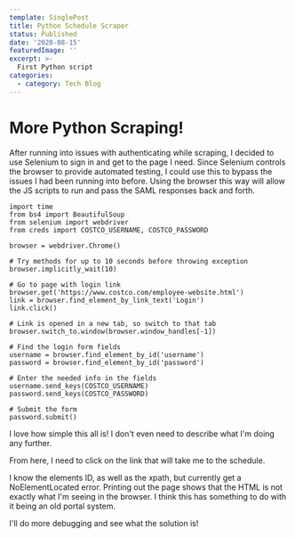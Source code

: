 ```yaml
---
template: SinglePost
title: Python Schedule Scraper
status: Published
date: '2020-08-15'
featuredImage: ''
excerpt: >-
  First Python script
categories:
  - category: Tech Blog
---
```


# More Python Scraping!

After running into issues with authenticating while scraping, I decided to use Selenium to sign in and get to the page I need. Since Selenium controls the browser to provide automated testing, I could use this to bypass the issues I had been running into before. Using the browser this way will allow the JS scripts to run and pass the SAML responses back and forth.

```
import time
from bs4 import BeautifulSoup
from selenium import webdriver
from creds import COSTCO_USERNAME, COSTCO_PASSWORD

browser = webdriver.Chrome()

# Try methods for up to 10 seconds before throwing exception
browser.implicitly_wait(10)

# Go to page with login link
browser.get('https://www.costco.com/employee-website.html')
link = browser.find_element_by_link_text('Login')
link.click()

# Link is opened in a new tab, so switch to that tab
browser.switch_to.window(browser.window_handles[-1])

# Find the login form fields
username = browser.find_element_by_id('username')
password = browser.find_element_by_id('password')

# Enter the needed info in the fields
username.send_keys(COSTCO_USERNAME)
password.send_keys(COSTCO_PASSWORD)

# Submit the form
password.submit()
```

I love how simple this all is! I don't even need to describe what I'm doing any further.

From here, I need to click on the link that will take me to the schedule. 

I know the elements ID, as well as the xpath, but currently get a NoElementLocated error. Printing out the page shows that the HTML is not exactly what I'm seeing in the browser. I think this has something to do with it being an old portal system. 

I'll do more debugging and see what the solution is!